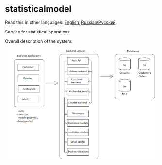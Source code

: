 # statisticalmodel

Read this in other languages: [English](statisticalmodel.md), [Russian/Русский](statisticalmodel.ru.md). 

Service for statistical operations

Overall description of the system: 

![system_overall](img/system_overall.png)
